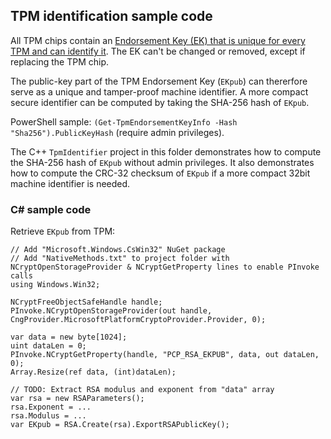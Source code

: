 ## TPM identification sample code

All TPM chips contain an [Endorsement Key (EK) that is unique for every TPM and can identify it](https://learn.microsoft.com/en-us/windows-server/identity/ad-ds/manage/component-updates/tpm-key-attestation). The EK can't be changed or removed, except if replacing the TPM chip.

The public-key part of the TPM Endorsement Key (`EKpub`) can thererfore serve as a unique and tamper-proof machine identifier. A more compact secure identifier can be computed by taking the SHA-256 hash of `EKpub`.

PowerShell sample: `(Get-TpmEndorsementKeyInfo -Hash "Sha256").PublicKeyHash` (require admin privileges).

The C++ `TpmIdentifier` project in this folder demonstrates how to compute the SHA-256 hash of `EKpub` without admin privileges. It also demonstrates how to compute the CRC-32 checksum of `EKpub` if a more compact 32bit machine identifier is needed.

### C# sample code
Retrieve `EKpub` from TPM:
```
// Add "Microsoft.Windows.CsWin32" NuGet package
// Add "NativeMethods.txt" to project folder with NCryptOpenStorageProvider & NCryptGetProperty lines to enable PInvoke calls
using Windows.Win32;

NCryptFreeObjectSafeHandle handle;
PInvoke.NCryptOpenStorageProvider(out handle, CngProvider.MicrosoftPlatformCryptoProvider.Provider, 0);

var data = new byte[1024];
uint dataLen = 0;
PInvoke.NCryptGetProperty(handle, "PCP_RSA_EKPUB", data, out dataLen, 0);
Array.Resize(ref data, (int)dataLen);

// TODO: Extract RSA modulus and exponent from "data" array
var rsa = new RSAParameters();
rsa.Exponent = ...
rsa.Modulus = ...
var EKpub = RSA.Create(rsa).ExportRSAPublicKey();
```
